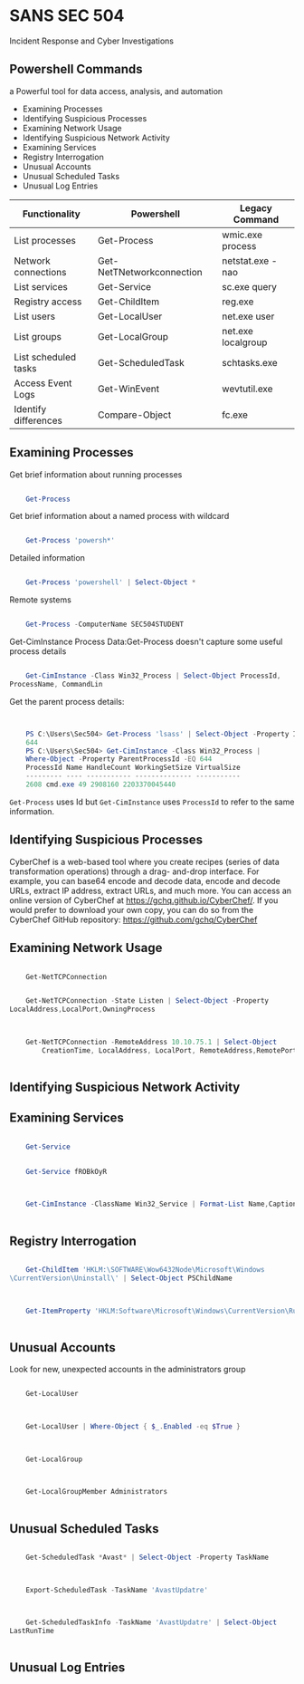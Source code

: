 # SANS SEC 504
Incident Response and Cyber Investigations

## Powershell Commands 
a Powerful tool for data access, analysis, and automation

<ul>
<li>Examining Processes</li>
<li>Identifying Suspicious Processes</li>
<li>Examining Network Usage</li>
<li>Identifying Suspicious Network Activity</li>
<li>Examining Services</li>
<li>Registry Interrogation</li>
<li>Unusual Accounts</li>
<li>Unusual Scheduled Tasks</li>
<li>Unusual Log Entries</li>
</ul>


| Functionality | Powershell | Legacy Command|
| --- | --- | --- |
|List processes|Get-Process|wmic.exe process|
|Network connections |Get-NetTNetworkconnection |netstat.exe -nao|
|List services |Get-Service|sc.exe query|
|Registry access |Get-ChildItem|reg.exe|
|List users |Get-LocalUser|net.exe user|
|List groups  |Get-LocalGroup|net.exe localgroup|
|List scheduled tasks |Get-ScheduledTask|schtasks.exe|
|Access Event Logs |Get-WinEvent|wevtutil.exe|
|Identify differences  |Compare-Object|fc.exe|





## Examining Processes

Get brief information about running processes

``` powershell

    Get-Process

```
Get brief information about a named process with wildcard

``` powershell

    Get-Process 'powersh*'
```

Detailed information

``` powershell

    Get-Process 'powershell' | Select-Object *

```



Remote systems

``` powershell

    Get-Process -ComputerName SEC504STUDENT

```

Get-CimInstance Process Data:Get-Process doesn't capture some useful process details

``` powershell

    Get-CimInstance -Class Win32_Process | Select-Object ProcessId,
ProcessName, CommandLin

```


Get the parent process details:


``` powershell


    PS C:\Users\Sec504> Get-Process 'lsass' | Select-Object -Property Id
    644
    PS C:\Users\Sec504> Get-CimInstance -Class Win32_Process |
    Where-Object -Property ParentProcessId -EQ 644
    ProcessId Name HandleCount WorkingSetSize VirtualSize
    --------- ---- ----------- -------------- -----------
    2608 cmd.exe 49 2908160 2203370045440

```

<code>Get-Process</code> uses Id but <code>Get-CimInstance</code> uses <code>ProcessId</code> to refer to the same information.

## Identifying Suspicious Processes

CyberChef is a web-based tool where you create recipes (series of data transformation operations) through a drag-
and-drop interface. For example, you can base64 encode and decode data, encode and decode URLs, extract IP
address, extract URLs, and much more.
You can access an online version of CyberChef at https://gchq.github.io/CyberChef/. If you would prefer to
download your own copy, you can do so from the CyberChef GitHub repository:
https://github.com/gchq/CyberChef


## Examining Network Usage

``` powershell

    Get-NetTCPConnection

```


``` powershell

    Get-NetTCPConnection -State Listen | Select-Object -Property
LocalAddress,LocalPort,OwningProcess
    
```

``` powershell

    Get-NetTCPConnection -RemoteAddress 10.10.75.1 | Select-Object
        CreationTime, LocalAddress, LocalPort, RemoteAddress,RemotePort,OwningProcess, State
    
```

## Identifying Suspicious Network Activity

## Examining Services

``` powershell

    Get-Service
    
```

``` powershell
    Get-Service fROBkOyR
    
```

``` powershell

    Get-CimInstance -ClassName Win32_Service | Format-List Name,Caption,Description,PathName
    
```


## Registry Interrogation

``` powershell

    Get-ChildItem 'HKLM:\SOFTWARE\Wow6432Node\Microsoft\Windows
\CurrentVersion\Uninstall\' | Select-Object PSChildName
    
```

``` powershell

    Get-ItemProperty 'HKLM:Software\Microsoft\Windows\CurrentVersion\Run'
    
```


## Unusual Accounts
Look for new, unexpected accounts in the administrators group

``` powershell

    Get-LocalUser
    
```

``` powershell

    Get-LocalUser | Where-Object { $_.Enabled -eq $True }
    
```

``` powershell

    Get-LocalGroup
    
```

``` powershell

    Get-LocalGroupMember Administrators
    
```

## Unusual Scheduled Tasks


``` powershell

    Get-ScheduledTask *Avast* | Select-Object -Property TaskName
    
```

``` powershell

    Export-ScheduledTask -TaskName 'AvastUpdatre'
    
```

``` powershell

    Get-ScheduledTaskInfo -TaskName 'AvastUpdatre' | Select-Object
LastRunTime
    
```

## Unusual Log Entries